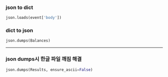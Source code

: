 ### json to dict

```python
json.loads(event['body'])
```

### dict to json

```python
json.dumps(Balances)
```

---

### **json dumps시 한글 파일 깨짐 해결**

```python
json.dumps(Results, ensure_ascii=False)
```